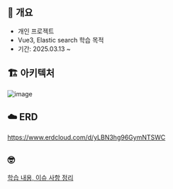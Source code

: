 
## 🤺 개요
- 개인 프로젝트
- Vue3, Elastic search 학습 목적
- 기간: 2025.03.13 ~

## 🏗️ 아키텍처
![image](https://github.com/user-attachments/assets/9d4bb568-6750-4d95-8eaf-4c6abe08f965)


## ☁️ ERD
https://www.erdcloud.com/d/yLBN3hg96GymNTSWC

## 🤓
[학습 내용, 이슈 사항 정리](https://github.com/orgs/caboom-log/projects/1)
